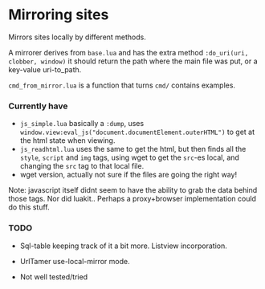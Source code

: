 # Mirroring sites
Mirrors sites locally by different methods.

A mirrorer derives from `base.lua` and has the extra method
`:do_uri(uri, clobber, window)` it should return the path
where the main file was put, or a key-value uri-to_path.

`cmd_from_mirror.lua` is a function that turns `cmd/` contains
examples.

### Currently have
* `js_simple.lua` basically a `:dump`, uses 
  `window.view:eval_js("document.documentElement.outerHTML")` 
  to get at the html state when viewing.
* `js_readhtml.lua` uses the same to get the html, but then finds all the `style`,
  `script` and `img` tags, using wget to get the `src`-es local, and changing the
  `src` tag to that local file.
* wget version, actually not sure if the files are going the right way! 

Note: javascript itself didnt seem to have the ability to grab the data behind
those tags. Nor did luakit.. Perhaps a proxy+browser implementation could do
this stuff.

### TODO
* Sql-table keeping track of it a bit more. Listview incorporation.

* UrlTamer use-local-mirror mode.

* Not well tested/tried
